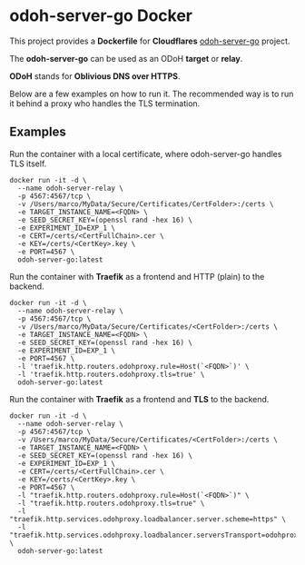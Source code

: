 # odoh-server-go Docker

This project provides a **Dockerfile** for **Cloudflares** [odoh-server-go](https://github.com/cloudflare/odoh-server-go) project.

The **odoh-server-go** can be used as an ODoH **target** or **relay**.

**ODoH** stands for **Oblivious DNS over HTTPS**.

Below are a few examples on how to run it. The recommended way is to run it behind a proxy who handles the TLS termination.

## Examples

Run the container with a local certificate, where odoh-server-go handles TLS itself.

    docker run -it -d \
      --name odoh-server-relay \
      -p 4567:4567/tcp \
      -v /Users/marco/MyData/Secure/Certificates/CertFolder>:/certs \
      -e TARGET_INSTANCE_NAME=<FQDN> \
      -e SEED_SECRET_KEY=(openssl rand -hex 16) \
      -e EXPERIMENT_ID=EXP_1 \
      -e CERT=/certs/<CertFullChain>.cer \
      -e KEY=/certs/<CertKey>.key \
      -e PORT=4567 \
      odoh-server-go:latest

Run the container with **Traefik** as a frontend and HTTP (plain) to the backend.

    docker run -it -d \
      --name odoh-server-relay \
      -p 4567:4567/tcp \
      -v /Users/marco/MyData/Secure/Certificates/<CertFolder>:/certs \
      -e TARGET_INSTANCE_NAME=<FQDN> \
      -e SEED_SECRET_KEY=(openssl rand -hex 16) \
      -e EXPERIMENT_ID=EXP_1 \
      -e PORT=4567 \
      -l 'traefik.http.routers.odohproxy.rule=Host(`<FQDN>`)' \
      -l 'traefik.http.routers.odohproxy.tls=true' \
      odoh-server-go:latest

Run the container with **Traefik** as a frontend and **TLS** to the backend.

    docker run -it -d \
      --name odoh-server-relay \
      -p 4567:4567/tcp \
      -v /Users/marco/MyData/Secure/Certificates/<CertFolder>:/certs \
      -e TARGET_INSTANCE_NAME=<FQDN> \
      -e SEED_SECRET_KEY=(openssl rand -hex 16) \
      -e EXPERIMENT_ID=EXP_1 \
      -e CERT=/certs/<CertFullChain>.cer \
      -e KEY=/certs/<CertKey>.key \
      -e PORT=4567 \
      -l "traefik.http.routers.odohproxy.rule=Host(`<FQDN>`)" \
      -l "traefik.http.routers.odohproxy.tls=true" \
      -l "traefik.http.services.odohproxy.loadbalancer.server.scheme=https" \
      -l "traefik.http.services.odohproxy.loadbalancer.serversTransport=odohproxy@file" \
      odoh-server-go:latest
